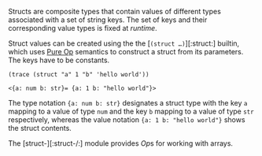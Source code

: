 Structs are composite types that contain values of different types associated
with a set of string keys. The set of keys and their corresponding value types
is fixed at *runtime*.

Struct values can be created using the the [`(struct …)`][:struct:] builtin,
which uses [Pure Op](04-2_pure-operators.html) semantics to construct a struct
from its parameters. The keys have to be constants.

    (trace (struct "a" 1 "b" 'hello world'))
```output
<{a: num b: str}= {a: 1 b: "hello world"}>
```

The type notation `{a: num b: str}` designates a struct type with the key `a`
mapping to a value of type `num` and the key `b` mapping to a value of type
`str` respectively, whereas the value notation `{a: 1 b: "hello world"}` shows
the struct contents.

The [struct-][:struct-/:] module provides *Op*s for working with arrays.
